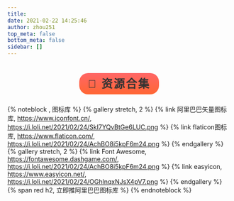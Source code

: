 ```yaml
---
title: 
date: 2021-02-22 14:25:46
author: zhou251
top_meta: false
bottom_meta: false
sidebar: []
---
```

<div style="margin-top:2.5rem;text-align:center">
<span class="milky">👀 资源合集</span>
</div>
<br/>

<style>
.milky {
    font-family: "Arial Rounded MT Bold", "Helvetica Rounded", Arial, sans-serif;
    font-size: 25px;
    letter-spacing: 0.1em;
    color: #333333;
    font-weight: 700;
    padding: 10px 20px;
    border-radius: 20px;
    background: linear-gradient(rgb(255, 102, 102) 0px, rgb(255, 102, 51) 100%);
}
</style>

{% noteblock , 图标库 %}
{% gallery stretch, 2 %}
{% link 阿里巴巴矢量图标库, https://www.iconfont.cn/, https://i.loli.net/2021/02/24/SkI7YQvBtGe6LUC.png %}
{% link flaticon图标库, https://www.flaticon.com/, https://i.loli.net/2021/02/24/AchBO8i5kpF6m24.png %}
{% endgallery %}
{% gallery stretch, 2 %}
{% link Font Awesome, https://fontawesome.dashgame.com/, https://i.loli.net/2021/02/24/AchBO8i5kpF6m24.png %}
{% link easyicon, https://www.easyicon.net/, https://i.loli.net/2021/02/24/OGhlnqxNJsX4pV7.png %}
{% endgallery %}
{% span red h2, 立即推阿里巴巴图标库 %}
{% endnoteblock %}